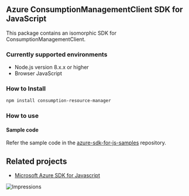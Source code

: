 ## Azure ConsumptionManagementClient SDK for JavaScript

This package contains an isomorphic SDK for ConsumptionManagementClient.

### Currently supported environments

- Node.js version 8.x.x or higher
- Browser JavaScript

### How to Install

```bash
npm install consumption-resource-manager
```

### How to use

#### Sample code

Refer the sample code in the [azure-sdk-for-js-samples](https://github.com/Azure/azure-sdk-for-js-samples) repository.

## Related projects

- [Microsoft Azure SDK for Javascript](https://github.com/Azure/azure-sdk-for-js)


![Impressions](https://azure-sdk-impressions.azurewebsites.net/api/impressions/azure-sdk-for-js%2Fsdk%2Fcdn%2Farm-cdn%2FREADME.png)